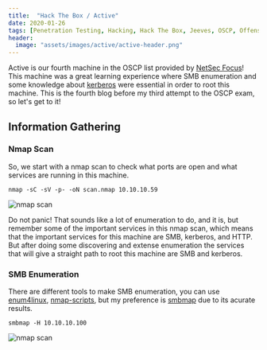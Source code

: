 ```yaml
---
title:  "Hack The Box / Active"
date: 2020-01-26
tags: [Penetration Testing, Hacking, Hack The Box, Jeeves, OSCP, Offensive Security]
header: 
  image: "assets/images/active/active-header.png"
---
```

Active is our fourth machine in the OSCP list provided by [NetSec Focus](https://www.netsecfocus.com/)! This machine was a great learning experience where SMB enumeration and some knowledge about [kerberos](https://en.wikipedia.org/wiki/Kerberos_(protocol))  were essential in order to root this machine. This is the fourth blog before my third attempt to the OSCP exam, so let's get to it!

## Information Gathering

### Nmap Scan
So, we start with a nmap scan to check what ports are open and what services are running in this machine. 

```
nmap -sC -sV -p- -oN scan.nmap 10.10.10.59
```
<img src="{{ site.url }}{{ site.baseurl }}/assets/images/active/nmap.png" alt="nmap scan">

Do not panic! That sounds like a lot of enumeration to do, and it is, but remember some of the important services in this nmap scan, which means that the important services for this machine are SMB, kerberos, and HTTP. But after doing some discovering and extense enumeration the services that will give a straight path to root this machine are SMB and kerberos.

### SMB Enumeration
There are different tools to make SMB enumeration, you can use [enum4linux](https://highon.coffee/blog/enum4linux-cheat-sheet/), [nmap-scripts](https://nmap.org/nsedoc/scripts/smb-enum-users.html), but my preference is [smbmap](https://tools.kali.org/information-gathering/smbmap) due to its acurate results. 

```
smbmap -H 10.10.10.100
```
<img src="{{ site.url }}{{ site.baseurl }}/assets/images/active/smbmap.png" alt="nmap scan">
